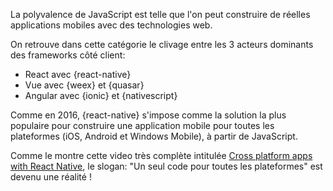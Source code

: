 La polyvalence de JavaScript est telle que l'on peut construire de réelles applications mobiles avec des technologies web.

On retrouve dans cette catégorie le clivage entre les 3 acteurs dominants des frameworks côté client:

* React avec {react-native}
* Vue avec {weex} et {quasar}
* Angular avec {ionic} et {nativescript}

Comme en 2016, {react-native} s'impose comme la solution la plus populaire pour construire une application mobile pour toutes les plateformes (iOS, Android et Windows Mobile), à partir de JavaScript.

Comme le montre cette video très complète intitulée [Cross platform apps with React Native](https://www.youtube.com/watch?v=1cI-978DHaA), le slogan: "Un seul code pour toutes les plateformes" est devenu une réalité !
